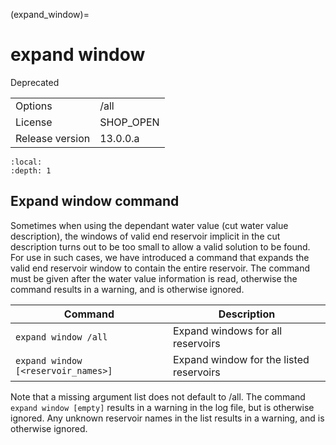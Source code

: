 (expand_window)=
# expand window
Deprecated

|   |   |
|---|---|
|Options|/all|
|License|SHOP_OPEN|
|Release version|13.0.0.a|

```{contents}
:local:
:depth: 1
```

## Expand window command
Sometimes when using the dependant water value (cut water value description), the windows of valid end reservoir implicit in the cut description turns out to be too small to allow a valid solution to be found. For use in such cases, we have introduced a command that expands the valid end reservoir window to contain the entire reservoir. The command must be given after the water value information is read, otherwise the command results in a warning, and is otherwise ignored.

|Command|Description|
|---|---|
|`expand window /all`|Expand windows for all reservoirs|
|`expand window [<reservoir_names>]`|Expand window for the listed reservoirs|

Note that a missing argument list does not default to /all. The command `expand window [empty]` results in a warning in the log file, but is otherwise ignored. Any unknown reservoir names in the list results in a warning, and is otherwise ignored.




